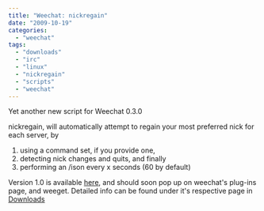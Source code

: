 ```yaml
---
title: "Weechat: nickregain"
date: "2009-10-19"
categories: 
  - "weechat"
tags: 
  - "downloads"
  - "irc"
  - "linux"
  - "nickregain"
  - "scripts"
  - "weechat"
---
```


Yet another new script for Weechat 0.3.0

nickregain, will automatically attempt to regain your most preferred nick for each server, by

1. using a command set, if you provide one,
2. detecting nick changes and quits, and finally
3. performing an /ison every x seconds (60 by default)

Version 1.0 is available [here](http://dl.getdropbox.com/u/501502/nickregain.pl), and should soon pop up on weechat's plug-ins page, and weeget. Detailed info can be found under it's respective page in [Downloads](/downloads/)

